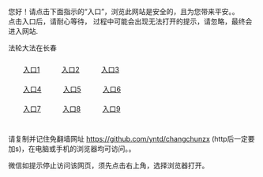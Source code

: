 您好！请点击下面指示的“入口”，浏览此网站是安全的，且为您带来平安。。 <br/>
点击入口后，请耐心等待， 过程中可能会出现无法打开的提示，请忽略，最终会进入网站. </br>

法轮大法在长春<br/>
<div style="padding:10px"><a style="margin:20px" target="_blank" href="https://d2unae8jg670eg.cloudfront.net/2Qpsp?phlpniq" id="ccLink1" rel="nofollow">入口1</a> <a target="_blank" style="margin:20px" href="https://d21zwvh3ar5vs8.cloudfront.net/2Qpsp?vgyurfl" id="ccLink2" rel="nofollow">入口2</a> <a style="margin:20px" target="_blank" href="https://d2egbhdmntp4y2.cloudfront.net/2Qpsp?oegzdig" id="ccLink3" rel="nofollow">入口3</a></div>

<div style="padding:10px" ><a style="margin:20px" target="_blank" href="https://d2unae8jg670eg.cloudfront.net/2Qpsp?phlpniq" id="ccLink4" rel="nofollow">入口4</a> <a style="margin:20px" href="https://d21zwvh3ar5vs8.cloudfront.net/2Qpsp?vgyurfl" target="_blank" id="ccLink5" rel="nofollow">入口5</a> <a style="margin:20px" href="https://d2egbhdmntp4y2.cloudfront.net/2Qpsp?oegzdig" target="_blank" id="ccLink6" rel="nofollow">入口6</a></div>

<div style="padding:10px"><a style="margin:20px" target="_blank" href="https://d2unae8jg670eg.cloudfront.net/2Qpsp?phlpniq" id="ccLink7" rel="nofollow">入口7</a> <a style="margin:20px" href="https://d21zwvh3ar5vs8.cloudfront.net/2Qpsp?vgyurfl" target="_blank" id="ccLink8" rel="nofollow">入口8</a> <a style="margin:20px" target="_blank" href="https://d2egbhdmntp4y2.cloudfront.net/2Qpsp?oegzdig" id="ccLink9" rel="nofollow">入口9</a></div>

<br/>



请复制并记住免翻墙网址 https://github.com/yntd/changchunzx (http后一定要加s)，在电脑或手机的浏览器均可访问。。<br/>

微信如提示停止访问该网页，须先点击右上角，选择浏览器打开。
